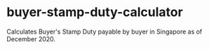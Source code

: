 # buyer-stamp-duty-calculator
<p>Calculates Buyer's Stamp Duty payable by buyer in Singapore as of December 2020.</p>
